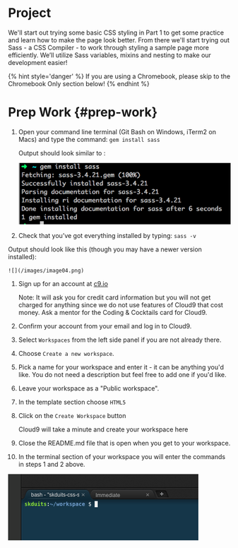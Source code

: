 # Project

We'll start out trying some basic CSS styling in Part 1 to get some practice and learn how to make the page look better.  From there we'll start trying out Sass - a CSS Compiler - to work through styling a sample page more efficiently.  We’ll utilize Sass variables, mixins and nesting to make our development easier!

{% hint style='danger' %}
If you are using a Chromebook, please skip to the Chromebook Only section below!
{% endhint %}


# Prep Work {#prep-work}  

1.  Open your command line terminal (Git Bash on Windows, iTerm2 on Macs) and type the command:  `gem install sass`

    Output should look similar to :

    ![](/images/image02.png)

2.  Check that you’ve got everything installed by typing:  `sass -v`

 Output should look like this (though you may have a newer version installed):

    ![](/images/image04.png)
    
    
<!--sec data-title="Chromebooks Only: Cloud9 Instructions" data-id="section0" data-show=true data-collapse=true ces-->

1. Sign up for an account at [c9.io](https://c9.io)
   
   Note: It will ask you for credit card information but you will not get charged for anything since we do not use features of Cloud9 that cost money. Ask a mentor for the Coding & Cocktails card for Cloud9.

2. Confirm your account from your email and log in to Cloud9.

3. Select `Workspaces` from the left side panel if you are not already there.

4. Choose `Create a new workspace`.

5. Pick a name for your workspace and enter it - it can be anything you'd like.  You do not need a description but feel free to add one if you'd like.

6. Leave your workspace as a "Public workspace".

7. In the template section choose `HTML5`

8. Click on the `Create Workspace` button

   Cloud9 will take a minute and create your workspace here
   
9. Close the README.md file that is open when you get to your workspace.

10. In the terminal section of your workspace you will enter the commands in steps 1 and 2 above.

![](/images/c9_terminal.png)
<!--endsec-->


